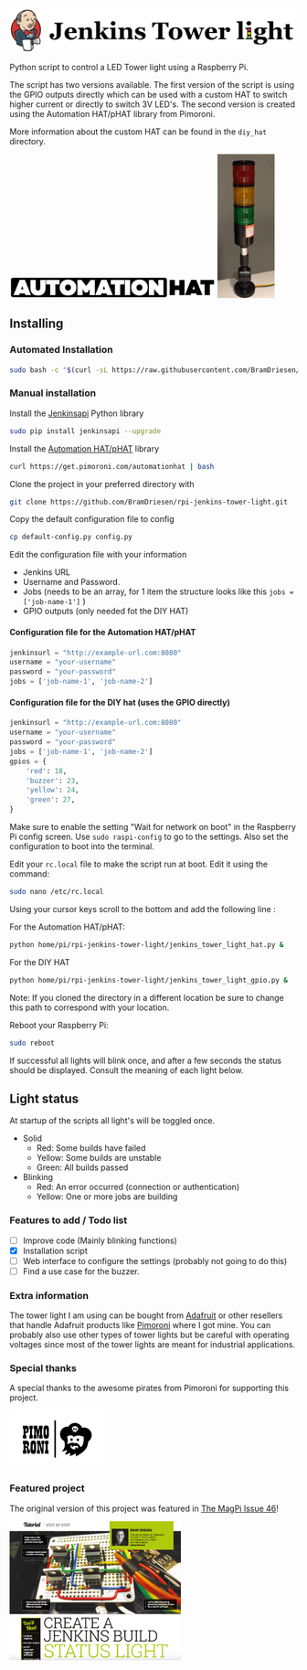 <img src="images/jenkins_tower_light_logo.png" alt="Jenkins Tower Light Logo" title="Jenkins Tower Light Logo"  style="max-width:100%;" />

Python script to control a LED Tower light using a Raspberry Pi.

The script has two versions available. The first version of the script is using the GPIO outputs directly which can be used with a custom HAT to switch higher current or directly to switch 3V LED's. The second version is created using the Automation HAT/pHAT library from Pimoroni.

More information about the custom HAT can be found in the `diy_hat` directory.

<img src="images/autohat_360.png" alt="Automation HAT/pHAT logo" title="Automation HAT/pHAT logo" />

<img src="images/tower-crop.gif" alt="Adafruit LED Tower (gif)" title="Adafruit LED Tower (gif)"  width="100" />

## Installing

### Automated Installation

```sh
sudo bash -c "$(curl -sL https://raw.githubusercontent.com/BramDriesen/rpi-jenkins-tower-light/master/install.sh)"
```

### Manual installation

Install the [Jenkinsapi][1] Python library
```sh
sudo pip install jenkinsapi --upgrade
```

Install the [Automation HAT/pHAT][4] library
```sh
curl https://get.pimoroni.com/automationhat | bash
```

Clone the project in your preferred directory with
```sh
git clone https://github.com/BramDriesen/rpi-jenkins-tower-light.git
```

Copy the default configuration file to config
```sh
cp default-config.py config.py
```

Edit the configuration file with your information
 - Jenkins URL
 - Username and Password.
 - Jobs (needs to be an array, for 1 item the structure looks like this `jobs = ['job-name-1']` )
 - GPIO outputs (only needed fot the DIY HAT)

#### Configuration file for the **Automation HAT/pHAT**
```py
jenkinsurl = "http://example-url.com:8080"
username = "your-username"
password = "your-password"
jobs = ['job-name-1', 'job-name-2']
```

#### Configuration file for the DIY hat (uses the GPIO directly)
```py
jenkinsurl = "http://example-url.com:8080"
username = "your-username"
password = "your-password"
jobs = ['job-name-1', 'job-name-2']
gpios = {
    'red': 18,
    'buzzer': 23,
    'yellow': 24,
    'green': 27,
}
```

Make sure to enable the setting "Wait for network on boot" in the Raspberry Pi config screen. Use `sudo raspi-config` to go to the settings. Also set the configuration to boot into the terminal.

Edit your `rc.local` file to make the script run at boot. Edit it using the command:
```sh
sudo nano /etc/rc.local
```
Using your cursor keys scroll to the bottom and add the following line :

For the Automation HAT/pHAT:
```sh
python home/pi/rpi-jenkins-tower-light/jenkins_tower_light_hat.py &
```

For the DIY HAT
```sh
python home/pi/rpi-jenkins-tower-light/jenkins_tower_light_gpio.py &
```

Note: If you cloned the directory in a different location be sure to change this path to correspond with your location.

Reboot your Raspberry Pi:
```sh
sudo reboot
```
If successful all lights will blink once, and after a few seconds the status should be displayed. Consult the meaning of each light below.

## Light status
At startup of the scripts all light's will be toggled once.

- Solid
    - Red: Some builds have failed
    - Yellow: Some builds are unstable
    - Green: All builds passed
- Blinking
    - Red: An error occurred (connection or authentication)
    - Yellow: One or more jobs are building

### Features to add / Todo list
- [ ] Improve code (Mainly blinking functions)
- [x] Installation script
- [ ] Web interface to configure the settings (probably not going to do this)
- [ ] Find a use case for the buzzer.

### Extra information
The tower light I am using can be bought from [Adafruit][2] or other resellers that handle Adafruit products like [Pimoroni][3] where I got mine. You can probably also use other types of tower lights but be careful with operating voltages since most of the tower lights are meant for industrial applications.

### Special thanks
A special thanks to the awesome pirates from Pimoroni for supporting this project.

<img src="images/pimoroni.png" alt="Pimoroni logo" title="Pimoroni logo" height="100"/>

### Featured project
The original version of this project was featured in [The MagPi Issue 46][5]!

<img src="images/TheMagPi46.png" alt="Featured in The MagPi Issue 46" title="Featured in The MagPi Issue 46"  width="300" />

[1]: https://github.com/pycontribs/jenkinsapi
[2]: https://www.adafruit.com/products/2993
[3]: https://shop.pimoroni.com/products/tower-light-red-yellow-green-alert-light-with-buzzer-12vdc
[4]: https://github.com/pimoroni/automation-hat
[5]: https://www.raspberrypi.org/magpi/issues/46/
